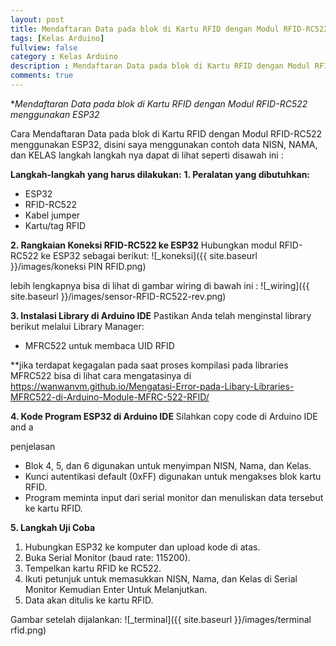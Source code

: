 ```yaml
---
layout: post
title: Mendaftaran Data pada blok di Kartu RFID dengan Modul RFID-RC522 menggunakan ESP32
tags: [Kelas Arduino]
fullview: false
category : Kelas Arduino
description : Mendaftaran Data pada blok di Kartu RFID dengan Modul RFID-RC522 menggunakan ESP32
comments: true
---
```

**Mendaftaran Data pada blok di Kartu RFID dengan Modul RFID-RC522 menggunakan ESP32*

Cara Mendaftaran Data pada blok di Kartu RFID dengan Modul RFID-RC522 menggunakan ESP32, disini saya menggunakan contoh data NISN, NAMA, dan KELAS langkah langkah nya dapat di lihat seperti disawah ini :

**Langkah-langkah yang harus dilakukan:**
**1. Peralatan yang dibutuhkan:**
* ESP32
* RFID-RC522
* Kabel jumper
* Kartu/tag RFID

**2. Rangkaian Koneksi RFID-RC522 ke ESP32**
Hubungkan modul RFID-RC522 ke ESP32 sebagai berikut:
![_koneksi]({{ site.baseurl }}/images/koneksi PIN RFID.png)

lebih lengkapnya bisa di lihat di gambar wiring di bawah ini :
![_wiring]({{ site.baseurl }}/images/sensor-RFID-RC522-rev.png)

**3. Instalasi Library di Arduino IDE**
Pastikan Anda telah menginstal library berikut melalui Library Manager:
* MFRC522 untuk membaca UID RFID

**jika terdapat kegagalan pada saat proses kompilasi pada libraries MFRC522 bisa di lihat cara mengatasinya di <a href="https://wanwanvm.github.io/Mengatasi-Error-pada-Libary-Libraries-MFRC522-di-Arduino-Module-MFRC-522-RFID/">https://wanwanvm.github.io/Mengatasi-Error-pada-Libary-Libraries-MFRC522-di-Arduino-Module-MFRC-522-RFID/</a>

**4. Kode Program ESP32 di Arduino IDE**
Silahkan copy code di Arduino IDE and a

<script src="https://gist.github.com/wanwanvm/c02f1ee104d4cb72730fff7e0c89b711.js"></script>

penjelasan 
- Blok 4, 5, dan 6 digunakan untuk menyimpan NISN, Nama, dan Kelas.
- Kunci autentikasi default (0xFF) digunakan untuk mengakses blok kartu RFID.
- Program meminta input dari serial monitor dan menuliskan data tersebut ke kartu RFID.

**5. Langkah Uji Coba**
1. Hubungkan ESP32 ke komputer dan upload kode di atas.
2. Buka Serial Monitor (baud rate: 115200).
3. Tempelkan kartu RFID ke RC522.
4. Ikuti petunjuk untuk memasukkan NISN, Nama, dan Kelas di Serial Monitor Kemudian Enter Untuk Melanjutkan. 
5. Data akan ditulis ke kartu RFID.

Gambar setelah dijalankan:
![_terminal]({{ site.baseurl }}/images/terminal rfid.png)
